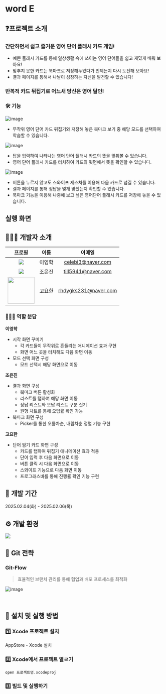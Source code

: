 # word E

## ❓프로젝트 소개
### **간단하면서 쉽고 즐거운 영어 단어 플래시 카드 게임!**
- 예쁜 플래시 카드를 통해 일상생활 속에 쓰이는 영어 단어들을 쉽고 재밌게 배워 보아요!
- 맞추지 못한 카드는 북마크로 저장해두었다가 언제든지 다시 도전해 보아요!
- 결과 페이지를 통해서 나날이 성장하는 자신을 발견할 수 있습니다!

### **반복적 카드 뒤집기로 어느새 당신은 영어 달인!**

### 🛠️ 기능
![image](https://github.com/user-attachments/assets/938bbf15-b2e3-4478-ad4d-774be4668e91)


- 무작위 영어 단어 카드 뒤집기와 저장해 놓은 북마크 보기 중 해당 모드를 선택하여 학습할 수 있습니다.

![image](https://github.com/user-attachments/assets/096f5c65-ed3c-4515-bfc9-aa3e43c8bcdf)

- 답을 입력하여 나타나는 영어 단어 플래시 카드의 뜻을 맞춰볼 수 있습니다.
- 영어 단어 플래시 카드를 터치하여 카드의 뒷면에서 뜻을 확인할 수 있습니다.


![image](https://github.com/user-attachments/assets/079accba-6043-44b1-9d0b-e045990d318d)

- 버튼을 누르지 않고도 스와이프 제스처를 이용해 다음 카드로 넘길 수 있습니다.
- 결과 페이지를 통해 정답을 몇개 맞췄는지 확인할 수 있습니다.
- 북마크 기능을 이용해 나중에 보고 싶은 영어단어 플래시 카드를 저장해 놓을 수 있습니다.

## 실행 화면

## 👩🏻‍💻 개발자 소개

|프로필|이름|이메일|
|:----:|:---:|:-----:|
|<img src="https://avatars.githubusercontent.com/ynghk?s=100"/>|이영학| celebi3@naver.com |
|<img src="https://avatars.githubusercontent.com/whswls?s=100"/>|조은진| till5941@naver.com |
|<img src="https://avatars.githubusercontent.com/yohns231?s=100" style="width: 85px;"/>|고요한| rhdygks231@naver.com |

### 💁🏻‍♀️ 역할 분담

**이영학**
- 시작 화면 꾸미기
  - 각 카드들이 무작위로 흔들리는 애니메이션 효과 구현
  - 화면 어느 곳을 터치해도 다음 화면 이동
- 모드 선택 화면 구성
  - 모드 선택시 해당 화면으로 이동

**조은진**
- 결과 화면 구성
  - 북마크 버튼 활성화
  - 리스트를 탭하여 해당 화면 이동
  - 정답 리스트와 오답 리스트 구분 짓기
  - 원형 차트를 통해 오답률 확인 가능
- 북마크 화면 구성
  - Picker를 통한 오름차순, 내림차순 정렬 기능 구현

**고요한** 
- 단어 암기 카드 화면 구성
  - 카드를 탭하여 뒤집기 애니메이션 효과 적용
  - 단어 입력 후 다음 화면으로 이동
  - 버튼 클릭 시 다음 화면으로 이동
  - 스와이프 기능으로 다음 화면 이동
  - 프로그래스바를 통해 진행률 확인 기능 구현

## 📆 개발 기간
2025.02.04(화) - 2025.02.06(목)


## ⚙️ 개발 환경
<img src="https://img.shields.io/badge/Xcode-147EFB?style=for-the-badge&logo=Xcode&logoColor=white">



## 🚀 Git 전략
### Git-Flow
> 효율적인 브랜치 관리를 통해 협업과 배포 프로세스를 최적화

![image](https://github.com/user-attachments/assets/fbd3b35b-bda9-45d6-bfab-3bad5e110477)

<br>

## 🔗 설치 및 실행 방법

### 1️⃣ Xcode 프로젝트 설치

AppStore - Xcode 설치

### 2️⃣ Xcode에서 프로젝트 열ㄹ기
```
open 프로젝트명.xcodeproj
```

### 3️⃣ 빌드 및 실행하기


